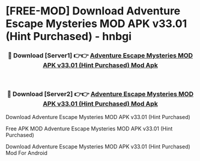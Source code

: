 # [FREE-MOD] Download Adventure Escape Mysteries MOD APK v33.01 (Hint Purchased) - hnbgi


<div align="center">
<h3>🔴 Download [Server1] 👉👉 <a href="https://apk-comot.site?title=Adventure_Escape_Mysteries_MOD_APK_v33.01_(Hint_Purchased)">Adventure Escape Mysteries MOD APK v33.01 (Hint Purchased) Mod Apk</a></h3><br>

<h3>🔴 Download [Server2] 👉👉 <a href="https://apk-comot.site?title=Adventure_Escape_Mysteries_MOD_APK_v33.01_(Hint_Purchased)">Adventure Escape Mysteries MOD APK v33.01 (Hint Purchased) Mod Apk</a></h3>
</div>



Download Adventure Escape Mysteries MOD APK v33.01 (Hint Purchased) 

Free APK MOD Adventure Escape Mysteries MOD APK v33.01 (Hint Purchased) 

Download Adventure Escape Mysteries MOD APK v33.01 (Hint Purchased) Mod For Android

